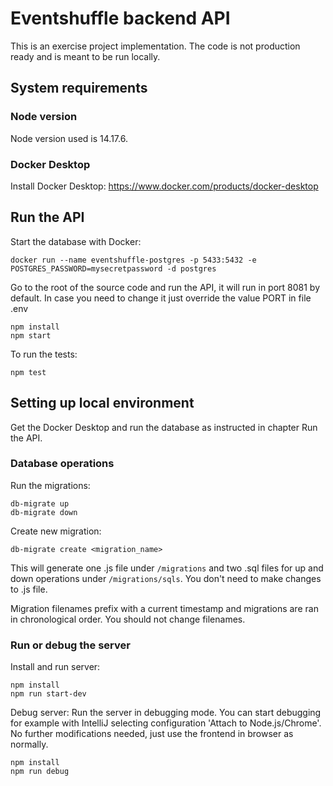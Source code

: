 # Eventshuffle backend API
This is an exercise project implementation.
The code is not production ready and is meant to be run locally.

## System requirements

### Node version
Node version used is 14.17.6.

### Docker Desktop
Install Docker Desktop: https://www.docker.com/products/docker-desktop

## Run the API
Start the database with Docker: 
```
docker run --name eventshuffle-postgres -p 5433:5432 -e POSTGRES_PASSWORD=mysecretpassword -d postgres
```
Go to the root of the source code and run the API, it will run in port 8081 by default. In case you need to change 
it just override the value PORT in file .env
```
npm install
npm start
```
To run the tests:
```
npm test
```

## Setting up local environment
Get the Docker Desktop and run the database as instructed in chapter Run the API.

### Database operations
Run the migrations:
```
db-migrate up
db-migrate down
```
Create new migration:
```
db-migrate create <migration_name>
```
This will generate one .js file under `/migrations` and two .sql files for up and down operations under `/migrations/sqls`.
You don't need to make changes to .js file.

Migration filenames prefix with a current timestamp and migrations are ran in chronological order. You should not change filenames.

### Run or debug the server
Install and run server:

```
npm install
npm run start-dev
```

Debug server:
Run the server in debugging mode. You can start debugging for example with IntelliJ selecting configuration 
'Attach to Node.js/Chrome'.
No further modifications needed, just use the frontend in browser as normally.
```
npm install
npm run debug
```
